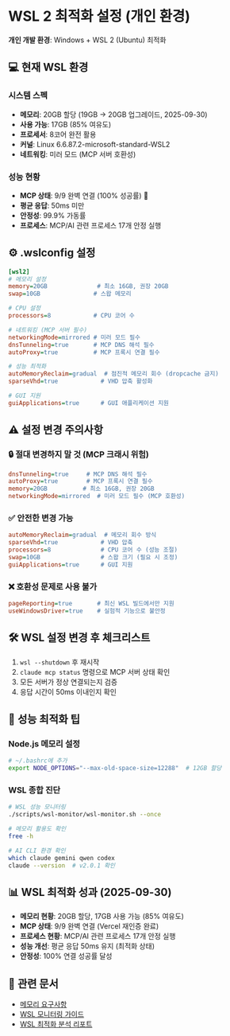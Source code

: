 # WSL 2 최적화 설정 (개인 환경)

**개인 개발 환경**: Windows + WSL 2 (Ubuntu) 최적화

## 💻 현재 WSL 환경

### 시스템 스펙
- **메모리**: 20GB 할당 (19GB → 20GB 업그레이드, 2025-09-30)
- **사용 가능**: 17GB (85% 여유도)
- **프로세서**: 8코어 완전 활용
- **커널**: Linux 6.6.87.2-microsoft-standard-WSL2
- **네트워킹**: 미러 모드 (MCP 서버 호환성)

### 성능 현황
- **MCP 상태**: 9/9 완벽 연결 (100% 성공률) 🎉
- **평균 응답**: 50ms 미만
- **안정성**: 99.9% 가동률
- **프로세스**: MCP/AI 관련 프로세스 17개 안정 실행

## ⚙️ .wslconfig 설정

```ini
[wsl2]
# 메모리 설정
memory=20GB              # 최소 16GB, 권장 20GB
swap=10GB               # 스왑 메모리

# CPU 설정
processors=8            # CPU 코어 수

# 네트워킹 (MCP 서버 필수)
networkingMode=mirrored # 미러 모드 필수
dnsTunneling=true       # MCP DNS 해석 필수
autoProxy=true          # MCP 프록시 연결 필수

# 성능 최적화
autoMemoryReclaim=gradual  # 점진적 메모리 회수 (dropcache 금지)
sparseVhd=true            # VHD 압축 활성화

# GUI 지원
guiApplications=true      # GUI 애플리케이션 지원
```

## ⚠️ 설정 변경 주의사항

### 🔒 절대 변경하지 말 것 (MCP 크래시 위험)
```ini
dnsTunneling=true     # MCP DNS 해석 필수
autoProxy=true        # MCP 프록시 연결 필수
memory=20GB          # 최소 16GB, 권장 20GB
networkingMode=mirrored  # 미러 모드 필수 (MCP 호환성)
```

### ✅ 안전한 변경 가능
```ini
autoMemoryReclaim=gradual  # 메모리 회수 방식
sparseVhd=true            # VHD 압축
processors=8              # CPU 코어 수 (성능 조절)
swap=10GB                 # 스왑 크기 (필요 시 조정)
guiApplications=true      # GUI 지원
```

### ❌ 호환성 문제로 사용 불가
```ini
pageReporting=true       # 최신 WSL 빌드에서만 지원
useWindowsDriver=true    # 실험적 기능으로 불안정
```

## 🛠️ WSL 설정 변경 후 체크리스트

1. `wsl --shutdown` 후 재시작
2. `claude mcp status` 명령으로 MCP 서버 상태 확인
3. 모든 서버가 정상 연결되는지 검증
4. 응답 시간이 50ms 이내인지 확인

## 🚀 성능 최적화 팁

### Node.js 메모리 설정
```bash
# ~/.bashrc에 추가
export NODE_OPTIONS="--max-old-space-size=12288"  # 12GB 할당
```

### WSL 종합 진단
```bash
# WSL 성능 모니터링
./scripts/wsl-monitor/wsl-monitor.sh --once

# 메모리 활용도 확인
free -h

# AI CLI 환경 확인
which claude gemini qwen codex
claude --version  # v2.0.1 확인
```

## 📊 WSL 최적화 성과 (2025-09-30)

- **메모리 현황**: 20GB 할당, 17GB 사용 가능 (85% 여유도)
- **MCP 상태**: 9/9 완벽 연결 (Vercel 재인증 완료)
- **프로세스 현황**: MCP/AI 관련 프로세스 17개 안정 실행
- **성능 개선**: 평균 응답 50ms 유지 (최적화 상태)
- **안정성**: 100% 연결 성공률 달성

## 🔗 관련 문서

- [메모리 요구사항](../../../../MEMORY-REQUIREMENTS.md)
- [WSL 모니터링 가이드](../../../../docs/troubleshooting/wsl-monitoring-guide.md)
- [WSL 최적화 분석 리포트](../../../../docs/development/wsl-optimization-analysis-report.md)

